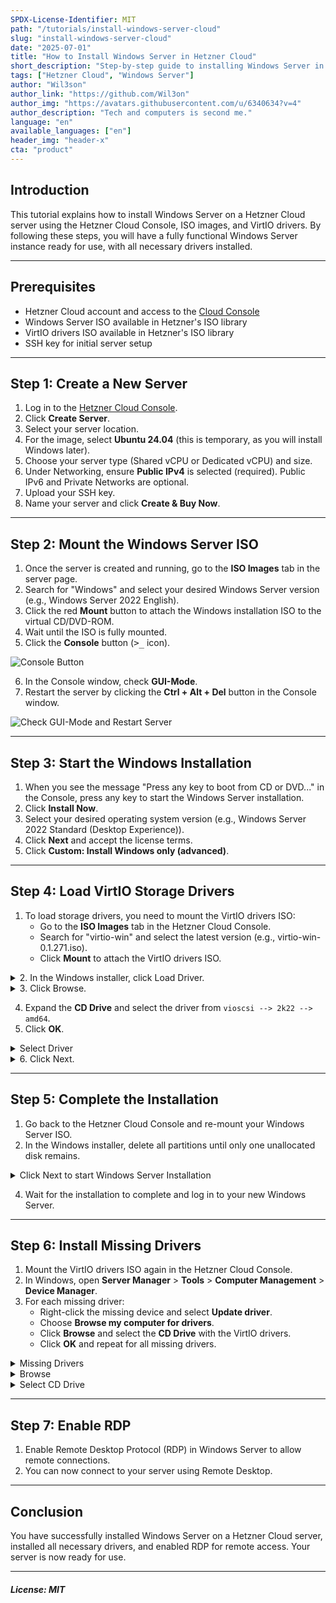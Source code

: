 ```yaml
---
SPDX-License-Identifier: MIT
path: "/tutorials/install-windows-server-cloud"
slug: "install-windows-server-cloud"
date: "2025-07-01"
title: "How to Install Windows Server in Hetzner Cloud"
short_description: "Step-by-step guide to installing Windows Server in Hetzner Cloud using ISO images and VirtIO drivers."
tags: ["Hetzner Cloud", "Windows Server"]
author: "Wil3son"
author_link: "https://github.com/Wil3on"
author_img: "https://avatars.githubusercontent.com/u/6340634?v=4"
author_description: "Tech and computers is second me."
language: "en"
available_languages: ["en"]
header_img: "header-x"
cta: "product"
---
```


## Introduction

This tutorial explains how to install Windows Server on a Hetzner Cloud server using the Hetzner Cloud Console, ISO images, and VirtIO drivers. By following these steps, you will have a fully functional Windows Server instance ready for use, with all necessary drivers installed.

---

## Prerequisites

- Hetzner Cloud account and access to the [Cloud Console](https://console.hetzner.com)
- Windows Server ISO available in Hetzner's ISO library
- VirtIO drivers ISO available in Hetzner's ISO library
- SSH key for initial server setup

---

## Step 1: Create a New Server

1. Log in to the [Hetzner Cloud Console](https://console.hetzner.com).
2. Click **Create Server**.
3. Select your server location.
4. For the image, select **Ubuntu 24.04** (this is temporary, as you will install Windows later).
5. Choose your server type (Shared vCPU or Dedicated vCPU) and size.
6. Under Networking, ensure **Public IPv4** is selected (required). Public IPv6 and Private Networks are optional.
7. Upload your SSH key.
8. Name your server and click **Create & Buy Now**.

---

## Step 2: Mount the Windows Server ISO

1. Once the server is created and running, go to the **ISO Images** tab in the server page.
2. Search for "Windows" and select your desired Windows Server version (e.g., Windows Server 2022 English).
3. Click the red **Mount** button to attach the Windows installation ISO to the virtual CD/DVD-ROM.
4. Wait until the ISO is fully mounted.
5. Click the **Console** button (<kbd>>_</kbd> icon).

![Console Button](image.png)

6. In the Console window, check **GUI-Mode**.
7. Restart the server by clicking the **Ctrl + Alt + Del** button in the Console window.

![Check GUI-Mode and Restart Server](image-1.png)

---

## Step 3: Start the Windows Installation

1. When you see the message "Press any key to boot from CD or DVD..." in the Console, press any key to start the Windows Server installation.
2. Click **Install Now**.
3. Select your desired operating system version (e.g., Windows Server 2022 Standard (Desktop Experience)).
4. Click **Next** and accept the license terms.
5. Click **Custom: Install Windows only (advanced)**.

---

## Step 4: Load VirtIO Storage Drivers

1. To load storage drivers, you need to mount the VirtIO drivers ISO:
   - Go to the **ISO Images** tab in the Hetzner Cloud Console.
   - Search for "virtio-win" and select the latest version (e.g., virtio-win-0.1.271.iso).
   - Click **Mount** to attach the VirtIO drivers ISO.

<details>
<summary>2. In the Windows installer, click Load Driver.</summary>

![Load Drivers](image-2.png)
</details>

<details>
<summary>3. Click Browse.</summary>

![Click Browse](image-3.png)
</details>

4. Expand the **CD Drive** and select the driver from `vioscsi --> 2k22 --> amd64`.
5. Click **OK**.

<details>
<summary>Select Driver</summary>

![Select Driver](image-4.png)
</details>

<details>
<summary>6. Click Next.</summary>

![Click Next](image-5.png)
</details>

---

## Step 5: Complete the Installation

1. Go back to the Hetzner Cloud Console and re-mount your Windows Server ISO.
2. In the Windows installer, delete all partitions until only one unallocated disk remains.

<details>
<summary>Click Next to start Windows Server Installation</summary>

![3. Click Next to start the Windows Server installation.](image-8.png)
</details>

4. Wait for the installation to complete and log in to your new Windows Server.

---

## Step 6: Install Missing Drivers

1. Mount the VirtIO drivers ISO again in the Hetzner Cloud Console.
2. In Windows, open **Server Manager** > **Tools** > **Computer Management** > **Device Manager**.
3. For each missing driver:
   - Right-click the missing device and select **Update driver**.
   - Choose **Browse my computer for drivers**.
   - Click **Browse** and select the **CD Drive** with the VirtIO drivers.
   - Click **OK** and repeat for all missing drivers.

<details>
<summary>Missing Drivers</summary>

![Missing Drivers](image-9.png)

</details>

<details>
<summary>Browse</summary>

![Browse](image-10.png)

</details>

<details>
<summary>Select CD Drive</summary>

![Select CD Drive](image-11.png)

</details>

---

## Step 7: Enable RDP

1. Enable Remote Desktop Protocol (RDP) in Windows Server to allow remote connections.
2. You can now connect to your server using Remote Desktop.

---

## Conclusion

You have successfully installed Windows Server on a Hetzner Cloud server, installed all necessary drivers, and enabled RDP for remote access. Your server is now ready for use.

---

##### License: MIT
